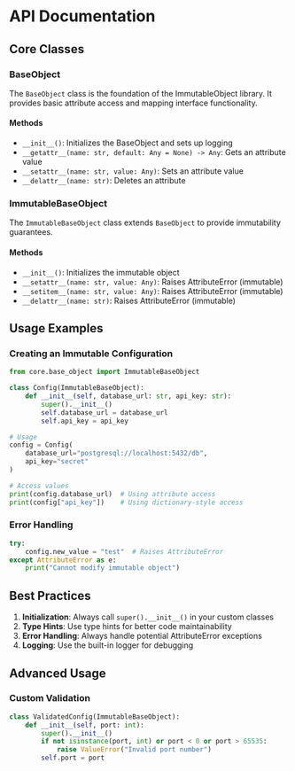 # API Documentation

## Core Classes

### BaseObject

The `BaseObject` class is the foundation of the ImmutableObject library. It provides basic attribute access and mapping interface functionality.

#### Methods

- `__init__()`: Initializes the BaseObject and sets up logging
- `__getattr__(name: str, default: Any = None) -> Any`: Gets an attribute value
- `__setattr__(name: str, value: Any)`: Sets an attribute value
- `__delattr__(name: str)`: Deletes an attribute

### ImmutableBaseObject

The `ImmutableBaseObject` class extends `BaseObject` to provide immutability guarantees.

#### Methods

- `__init__()`: Initializes the immutable object
- `__setattr__(name: str, value: Any)`: Raises AttributeError (immutable)
- `__setitem__(name: str, value: Any)`: Raises AttributeError (immutable)
- `__delattr__(name: str)`: Raises AttributeError (immutable)

## Usage Examples

### Creating an Immutable Configuration

```python
from core.base_object import ImmutableBaseObject

class Config(ImmutableBaseObject):
    def __init__(self, database_url: str, api_key: str):
        super().__init__()
        self.database_url = database_url
        self.api_key = api_key

# Usage
config = Config(
    database_url="postgresql://localhost:5432/db",
    api_key="secret"
)

# Access values
print(config.database_url)  # Using attribute access
print(config["api_key"])    # Using dictionary-style access
```

### Error Handling

```python
try:
    config.new_value = "test"  # Raises AttributeError
except AttributeError as e:
    print("Cannot modify immutable object")
```

## Best Practices

1. **Initialization**: Always call `super().__init__()` in your custom classes
2. **Type Hints**: Use type hints for better code maintainability
3. **Error Handling**: Always handle potential AttributeError exceptions
4. **Logging**: Use the built-in logger for debugging

## Advanced Usage

### Custom Validation

```python
class ValidatedConfig(ImmutableBaseObject):
    def __init__(self, port: int):
        super().__init__()
        if not isinstance(port, int) or port < 0 or port > 65535:
            raise ValueError("Invalid port number")
        self.port = port
```
